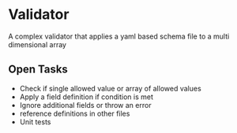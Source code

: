 # Validator
A complex validator that applies a yaml based schema file to a multi dimensional array

## Open Tasks
- Check if single allowed value or array of allowed values
- Apply a field definition if condition is met
- Ignore additional fields or throw an error
- reference definitions in other files
- Unit tests